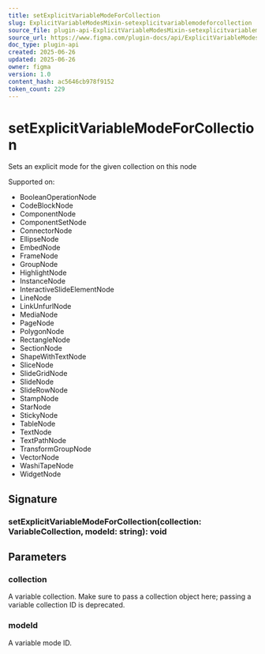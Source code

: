 ```yaml
---
title: setExplicitVariableModeForCollection
slug: ExplicitVariableModesMixin-setexplicitvariablemodeforcollection
source_file: plugin-api-ExplicitVariableModesMixin-setexplicitvariablemodeforcollection.html
source_url: https://www.figma.com/plugin-docs/api/ExplicitVariableModesMixin-setexplicitvariablemodeforcollection/
doc_type: plugin-api
created: 2025-06-26
updated: 2025-06-26
owner: figma
version: 1.0
content_hash: ac5646cb978f9152
token_count: 229
---
```

# setExplicitVariableModeForCollection

Sets an explicit mode for the given collection on this node

 Supported on:

- BooleanOperationNode
- CodeBlockNode
- ComponentNode
- ComponentSetNode
- ConnectorNode
- EllipseNode
- EmbedNode
- FrameNode
- GroupNode
- HighlightNode
- InstanceNode
- InteractiveSlideElementNode
- LineNode
- LinkUnfurlNode
- MediaNode
- PageNode
- PolygonNode
- RectangleNode
- SectionNode
- ShapeWithTextNode
- SliceNode
- SlideGridNode
- SlideNode
- SlideRowNode
- StampNode
- StarNode
- StickyNode
- TableNode
- TextNode
- TextPathNode
- TransformGroupNode
- VectorNode
- WashiTapeNode
- WidgetNode

## Signature

### setExplicitVariableModeForCollection(collection: VariableCollection, modeId: string): void

## Parameters

### collection

A variable collection. Make sure to pass a collection object here; passing a variable collection ID is deprecated.

### modeId

A variable mode ID.